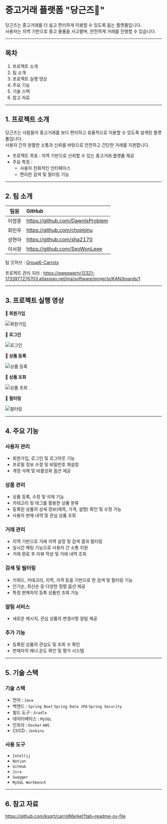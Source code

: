 # 중고거래 플랫폼 "당근즈🥕"
당근즈는 중고거래를 더 쉽고 편리하게 이용할 수 있도록 돕는 플랫폼입니다.<br>
사용자는 지역 기반으로 중고 물품을 사고팔며, 안전하게 거래를 진행할 수 있습니다.

---

## 목차

1. 프로젝트 소개
2. 팀 소개
3. 프로젝트 실행 영상
4. 주요 기능
5. 기술 스택
6. 참고 자료

---

## 1. 프로젝트 소개

당근즈는 사람들이 중고거래를 보다 편리하고 효율적으로 이용할 수 있도록 설계된 플랫폼입니다.<br>
사용자 간의 원활한 소통과 신뢰를 바탕으로 안전하고 간단한 거래를 지원합니다.

- 프로젝트 목표 : 지역 기반으로 신뢰할 수 있는 중고거래 플랫폼 제공
- 주요 특징 :
    - 사용자 친화적인 인터페이스<br>
    - 편리한 검색 및 필터링 기능

---

## 2. 팀 소개

| 팀원 |GitHub |
|:---:|:---|
|이정훈|https://github.com/DawnIsProblem|
|최민우|https://github.com/choiminu|
|성현아|https://github.com/sha2170|
|이서원|https://github.com/SeoWonLeee|


팀 깃허브 :  [Group6-Carrots](https://github.com/Group6-Carrots)

프로젝트 관리 지라 : https://qweqwerty12321-1733977276703.atlassian.net/jira/software/projects/KAN/boards/1

---

## 3. 프로젝트 실행 영상

**🌱 회원가입**

![회원가입](https://github.com/user-attachments/assets/4eb7a90d-0e73-4f9f-94a1-9c2cf05a89e9)

**🌱 로그인**

![로그인](https://github.com/user-attachments/assets/ec8ba9c8-2103-48de-a661-e6eb973de4ea)

**🌱 상품 등록**

![상품 등록](https://github.com/user-attachments/assets/f2fd4883-9eaf-410b-a3ec-b0be0409d655)

**🌱 상품 조회**

![상품 조회](https://github.com/user-attachments/assets/b7b3b31e-c074-4ee0-92a7-0a2215b7ee1b)


**🌱 필터링**

![필터링](https://github.com/user-attachments/assets/b923fa24-ff8e-4e5a-a834-2c66308e5169)

---

## 4. 주요 기능

### 사용자 관리

- 회원가입, 로그인 및 로그아웃 기능
- 프로필 정보 수정 및 비밀번호 재설정
- 계정 삭제 및 비활성화 옵션 제공

### 상품 관리

- 상품 등록, 수정 및 삭제 기능
- 카테고리 및 태그를 활용한 상품 분류
- 등록된 상품의 상세 정보(제목, 가격, 설명) 확인 및 수정 가능
- 사용자 판매 내역 및 관심 상품 조회

### 거래 관리

- 지역 기반으로 거래 지역 설정 및 검색 결과 필터링
- 실시간 채팅 기능으로 사용자 간 소통 지원
- 거래 완료 후 리뷰 작성 및 거래 내역 조회

### 검색 및 필터링

- 키워드, 카테고리, 지역, 가격 등을 기반으로 한 검색 및 필터링 기능
- 인기순, 최신순 등 다양한 정렬 옵션 제공
- 특정 판매자의 등록 상품만 조회 가능

### 알림 서비스

- 새로운 메시지, 관심 상품의 변경사항 알림 제공

### 추가 기능

- 등록된 상품의 관심도 및 조회 수 확인
- 판매자의 매너 온도 확인 및 평가 시스템

---

## 5. 기술 스택

### 기술 스택

- 언어 : `Java`
- 백엔드 : `Spring Boot`  `Spring Data JPA`  `Spring Security`
- 빌드 도구 : `Gradle`
- 데이터베이스 : `MySQL`
- 인프라 : `Docker`  `AWS`
- CI/CD : `Jenkins`

### 사용 도구

- `Intellij`
- `Notion`
- `GitHub`
- `Jira`
- `Swagger`
- `MySQL Workbench`

---

## 6. 참고 자료

https://github.com/ksqrt/carrotMarket?tab=readme-ov-file
